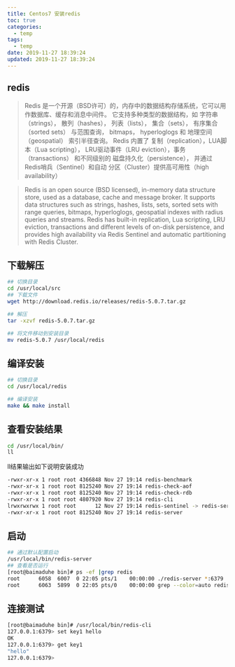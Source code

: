 ```yaml
---
title: Centos7 安装redis 
toc: true
categories:
  - temp
tags:
  - temp
date: 2019-11-27 18:39:24
updated: 2019-11-27 18:39:24
---
```


## redis
> Redis 是一个开源（BSD许可）的，内存中的数据结构存储系统，它可以用作数据库、缓存和消息中间件。 它支持多种类型的数据结构，如 字符串（strings）， 散列（hashes）， 列表（lists）， 集合（sets）， 有序集合（sorted sets） 与范围查询， bitmaps， hyperloglogs 和 地理空间（geospatial） 索引半径查询。 Redis 内置了 复制（replication），LUA脚本（Lua scripting）， LRU驱动事件（LRU eviction），事务（transactions） 和不同级别的 磁盘持久化（persistence）， 并通过 Redis哨兵（Sentinel）和自动 分区（Cluster）提供高可用性（high availability）

<!-- more -->

>Redis is an open source (BSD licensed), in-memory data structure store, used as a database, cache and message broker. It supports data structures such as strings, hashes, lists, sets, sorted sets with range queries, bitmaps, hyperloglogs, geospatial indexes with radius queries and streams. Redis has built-in replication, Lua scripting, LRU eviction, transactions and different levels of on-disk persistence, and provides high availability via Redis Sentinel and automatic partitioning with Redis Cluster.

## 下载解压
```bash
## 切换目录
cd /usr/local/src
## 下载文件
wget http://download.redis.io/releases/redis-5.0.7.tar.gz

## 解压
tar -xzvf redis-5.0.7.tar.gz

## 将文件移动到安装目录
mv redis-5.0.7 /usr/local/redis
```

## 编译安装

```bash
## 切换目录
cd /usr/local/redis

## 编译安装
make && make install
```

## 查看安装结果
```bash
cd /usr/local/bin/
ll
```

ll结果输出如下说明安装成功
```bash
-rwxr-xr-x 1 root root 4366848 Nov 27 19:14 redis-benchmark
-rwxr-xr-x 1 root root 8125240 Nov 27 19:14 redis-check-aof
-rwxr-xr-x 1 root root 8125240 Nov 27 19:14 redis-check-rdb
-rwxr-xr-x 1 root root 4807920 Nov 27 19:14 redis-cli
lrwxrwxrwx 1 root root      12 Nov 27 19:14 redis-sentinel -> redis-server
-rwxr-xr-x 1 root root 8125240 Nov 27 19:14 redis-server
```

## 启动
```bash
## 通过默认配置启动
/usr/local/bin/redis-server
## 查看是否运行
[root@baimaduhe bin]# ps -ef |grep redis
root      6058  6007  0 22:05 pts/1    00:00:00 ./redis-server *:6379
root      6063  5899  0 22:05 pts/0    00:00:00 grep --color=auto redis
```

## 连接测试
```bash
[root@baimaduhe bin]# /usr/local/bin/redis-cli
127.0.0.1:6379> set key1 hello
OK
127.0.0.1:6379> get key1
"hello"
127.0.0.1:6379>
```